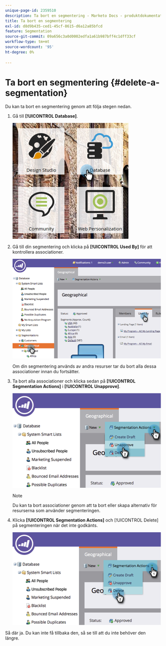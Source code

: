 ```yaml
---
unique-page-id: 2359510
description: Ta bort en segmentering - Marketo Docs - produktdokumentation
title: Ta bort en segmentering
exl-id: d8d9b435-ced1-45cf-8615-d6a12a85bfcd
feature: Segmentation
source-git-commit: 09a656c3a0d0002edfa1a61b987bff4c1dff33cf
workflow-type: tm+mt
source-wordcount: '95'
ht-degree: 0%

---
```


# Ta bort en segmentering {#delete-a-segmentation}

Du kan ta bort en segmentering genom att följa stegen nedan.

1. Gå till **[!UICONTROL Database]**.

   ![](assets/image2017-3-28-14-3a55-3a26.png)

1. Gå till din segmentering och klicka på **[!UICONTROL Used By]** för att kontrollera associationer.

   ![](assets/image2017-3-28-15-3a51-3a8.png)

   Om din segmentering används av andra resurser tar du bort alla dessa associationer innan du fortsätter.

1. Ta bort alla associationer och klicka sedan på **[!UICONTROL Segmentation Actions]** i **[!UICONTROL Unapprove]**.

   ![](assets/image2017-3-28-15-3a51-3a30.png)

   >[!NOTE]
   >
   >Du kan ta bort associationer genom att ta bort eller skapa alternativ för resurserna som använder segmenteringen.

1. Klicka **[!UICONTROL Segmentation Actions]** och [!UICONTROL Delete] på segmenteringen när det inte godkänts.

   ![](assets/image2017-3-28-15-3a51-3a46.png)

Så där ja. Du kan inte få tillbaka den, så se till att du inte behöver den längre.
